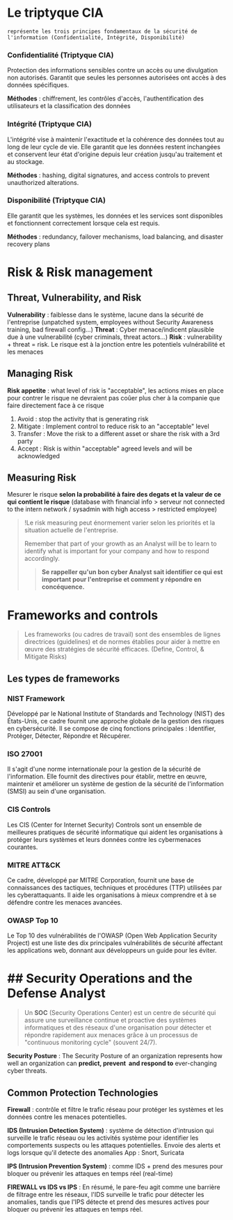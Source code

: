 # Le triptyque CIA 
`représente les trois principes fondamentaux de la sécurité de l'information (Confidentialité, Intégrité, Disponibilité)`

### Confidentialité (Triptyque CIA)
Protection des informations sensibles contre un accès ou une divulgation non autorisés.
Garantit que seules les personnes autorisées ont accès à des données spécifiques.

**Méthodes** : chiffrement, les contrôles d'accès, l'authentification des utilisateurs et la classification des données

### Intégrité (Triptyque CIA)
L'intégrité vise à maintenir l'exactitude et la cohérence des données tout au long de leur cycle de vie. Elle garantit que les données restent inchangées et conservent leur état d'origine depuis leur création jusqu'au traitement et au stockage.

**Méthodes** : hashing, digital signatures, and access controls to prevent unauthorized alterations.

### Disponibilité (Triptyque CIA)
Elle garantit que les systèmes, les données et les services sont disponibles et fonctionnent correctement lorsque cela est requis.

**Méthodes** : redundancy, failover mechanisms, load balancing, and disaster recovery plans

# Risk & Risk management

## Threat, Vulnerability, and Risk

**Vulnerability** : faiblesse dans le système, lacune dans la sécurité de l'entreprise (unpatched system, employees without Security Awareness training, bad firewall config...)
**Threat** : Cyber menace/indicent plausible due à une vulnerabilité (cyber criminals, threat actors...)
**Risk** : vulnerability + threat = risk. Le risque est à la jonction entre les potentiels vulnérabilité et les menaces

## Managing Risk

**Risk appetite** : what level of risk is "acceptable", les actions mises en place pour  contrer le risque ne devraient pas coûer plus cher à la companie que faire directement face à ce risque

 1. Avoid : stop the activity that is generating risk
 2. Mitigate : Implement control to reduce risk to an "acceptable" level
 3. Transfer : Move the risk to a different asset or share the risk with a 3rd party
 4. Accept : Risk is within "acceptable" agreed levels and will be acknowledged

## Measuring Risk


Mesurer le risque **selon la probabilité à faire des degats et la valeur de ce qui contient le risque** (database with financial info > serveur not connected to the intern network / sysadmin with high access > restricted employee)

>!Le risk measuring peut énormement varier selon les priorités et la situation actuelle de l'entreprise.
>
> Remember that part of your growth as an Analyst will be to learn to identify what is important for your company and how to respond accordingly.
> 
>> **Se rappeller qu'un bon cyber Analyst sait identifier ce qui est important pour l'entreprise et comment y répondre en concéquence.**

# Frameworks and controls

> Les frameworks (ou cadres de travail) sont des ensembles de lignes directrices (guidelines) et de normes établies pour aider à mettre en œuvre des stratégies de sécurité efficaces. (Define, Control, & Mitigate Risks)

## Les types de frameworks

### NIST Framework
Développé par le National Institute of Standards and Technology (NIST) des États-Unis, ce cadre fournit une approche globale de la gestion des risques en cybersécurité. Il se compose de cinq fonctions principales : Identifier, Protéger, Détecter, Répondre et Récupérer.

### ISO 27001
Il s'agit d'une norme internationale pour la gestion de la sécurité de l'information. Elle fournit des directives pour établir, mettre en œuvre, maintenir et améliorer un système de gestion de la sécurité de l'information (SMSI) au sein d'une organisation.

### CIS Controls
Les CIS (Center for Internet Security) Controls sont un ensemble de meilleures pratiques de sécurité informatique qui aident les organisations à protéger leurs systèmes et leurs données contre les cybermenaces courantes.

### MITRE ATT&CK
Ce cadre, développé par MITRE Corporation, fournit une base de connaissances des tactiques, techniques et procédures (TTP) utilisées par les cyberattaquants. Il aide les organisations à mieux comprendre et à se défendre contre les menaces avancées.

### OWASP Top 10
Le Top 10 des vulnérabilités de l'OWASP (Open Web Application Security Project) est une liste des dix principales vulnérabilités de sécurité affectant les applications web, donnant aux développeurs un guide pour les éviter.

# ## Security Operations and the Defense Analyst

> Un **SOC** (Security Operations Center) est un centre  de sécurité qui assure une surveillance continue et proactive des systèmes informatiques et des réseaux d'une organisation pour détecter et répondre rapidement aux menaces  grâce à un processus de "continuous monitoring cycle" (souvent 24/7).

**Security Posture** : The Security Posture of an organization represents how well an organization can  **predict, prevent  and respond to** ever-changing cyber threats.


## Common Protection Technologies

**Firewall** : contrôle et filtre le trafic réseau pour protéger les systèmes et les données contre les menaces potentielles.

**IDS (Intrusion Detection System)** : système de détection d'intrusion qui surveille le trafic réseau ou les activités système pour identifier les comportements suspects ou les attaques potentielles.
 Envoie des alerts et logs lorsque qu'il detecte des anomalies
App : Snort, Suricata

**IPS (Intrusion Prevention System)** : comme IDS + prend des mesures pour bloquer ou prévenir les attaques en temps réel (real-time)

**FIREWALL vs IDS vs IPS** : En résumé, le pare-feu agit comme une barrière de filtrage entre les réseaux, l'IDS surveille le trafic pour détecter les anomalies, tandis que l'IPS détecte et prend des mesures actives pour bloquer ou prévenir les attaques en temps réel.


